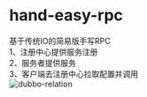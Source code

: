 # hand-easy-rpc
基于传统IO的简易版手写RPC<br/>
1、注册中心提供服务注册<br/>
2、服务者提供服务<br/>
3、客户端去注册中心拉取配置并调用<br/>
![dubbo-relation](http://dubbo.apache.org/docs/zh-cn/dev/sources/images/dubbo-relation.jpg)
